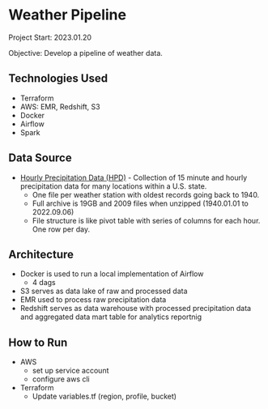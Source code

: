 # Weather Pipeline
Project Start: 2023.01.20

Objective: Develop a pipeline of weather data.

## Technologies Used
- Terraform
- AWS: EMR, Redshift, S3
- Docker
- Airflow
- Spark

## Data Source
- [Hourly Precipitation Data (HPD)](https://www.ncei.noaa.gov/data/coop-hourly-precipitation/v2/) - Collection of 15 minute and hourly precipitation data for many locations within a U.S. state.
    - One file per weather station with oldest records going back to 1940. 
    - Full archive is 19GB and 2009 files when unzipped (1940.01.01 to 2022.09.06)
    - File structure is like pivot table with series of columns for each hour. One row per day. 

## Architecture
- Docker is used to run a local implementation of Airflow
  - 4 dags
- S3 serves as data lake of raw and processed data
- EMR used to process raw precipitation data
- Redshift serves as data warehouse with processed precipitation data and aggregated data mart table for analytics reportnig

## How to Run
- AWS
  - set up service account
  - configure aws cli
- Terraform
  - Update variables.tf (region, profile, bucket)